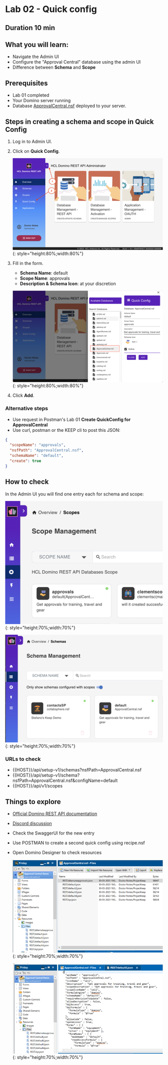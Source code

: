 # Lab 02 - Quick config

## Duration 10 min

## What you will learn:

- Navigate the Admin UI
- Configure the "Approval Central" database using the admin UI
- Difference between **Schema** and **Scope**

## Prerequisites

- Lab 01 completed
- Your Domino server running
- Database [ApprovalCentral.nsf](../downloads/ApprovalCentral.zip) deployed to your server.

## Steps in creating a schema and scope in Quick Config

1. Log in to Admin UI.
2. Click on **Quick Config**.

    ![Quick config](img/AdminUIExpanded.png){: style="height:80%;width:80%"}

3.  Fill in the form.

    - **Schema Name**: default
    - **Scope Name**: approvals
    - **Description & Schema Icon**: at your discretion

    ![Quick config](img/QuickConfig.png){: style="height:80%;width:80%"}

4. Click **Add**.

### Alternative steps

- Use request in Postman's Lab 01 **Create QuickConfig for ApprovalCentral**
- Use curl, postman or the KEEP cli to post this JSON:

```json
{
  "scopeName": "approvals",
  "nsfPath": "ApprovalCentral.nsf",
  "schemaName": "default",
  "create": true
}
```

## How to check

In the Admin UI you will find one entry each for schema and scope:

![Scope available](img/scopeAvailable.png){: style="height:70%;width:70%"}

![Schema available](img/schemaAvailable.png){: style="height:70%;width:70%"}

### URLs to check

- {{HOST}}/api/setup-v1/schemas?nsfPath=ApprovalCentral.nsf
- {{HOST}}/api/setup-v1/schema?nsfPath=ApprovalCentral.nsf&configName=default
- {{HOST}}/api/v1/scopes

## Things to explore

- [Official Domino REST API documentation](https://opensource.hcltechsw.com/Domino-rest-api/index.html)
- [Discord discussion](https://discord.com/invite/jmRHpDRnH4)
- Check the SwaggerUI for the new entry
- Use POSTMAN to create a second quick config using recipe.nsf
- Open Domino Designer to check resources

  ![Schema in Designer](img/schemaInDesigner.png){: style="height:70%;width:70%"}

  ![Schema in Designer](img/schemaInDesigner2.png){: style="height:70%;width:70%"}
